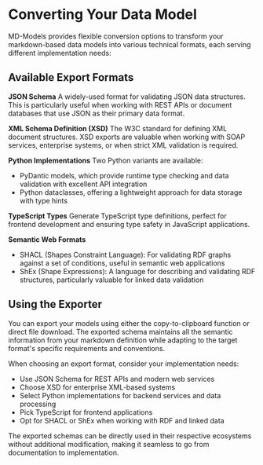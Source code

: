 # Converting Your Data Model

MD-Models provides flexible conversion options to transform your markdown-based data models into various technical formats, each serving different implementation needs:

## Available Export Formats

**JSON Schema**
A widely-used format for validating JSON data structures. This is particularly useful when working with REST APIs or document databases that use JSON as their primary data format.

**XML Schema Definition (XSD)**
The W3C standard for defining XML document structures. XSD exports are valuable when working with SOAP services, enterprise systems, or when strict XML validation is required.

**Python Implementations**
Two Python variants are available:
- PyDantic models, which provide runtime type checking and data validation with excellent API integration
- Python dataclasses, offering a lightweight approach for data storage with type hints

**TypeScript Types**
Generate TypeScript type definitions, perfect for frontend development and ensuring type safety in JavaScript applications.

**Semantic Web Formats**
- SHACL (Shapes Constraint Language): For validating RDF graphs against a set of conditions, useful in semantic web applications
- ShEx (Shape Expressions): A language for describing and validating RDF structures, particularly valuable for linked data validation

## Using the Exporter

You can export your models using either the copy-to-clipboard function or direct file download. The exported schema maintains all the semantic information from your markdown definition while adapting to the target format's specific requirements and conventions.

When choosing an export format, consider your implementation needs:
- Use JSON Schema for REST APIs and modern web services
- Choose XSD for enterprise XML-based systems
- Select Python implementations for backend services and data processing
- Pick TypeScript for frontend applications
- Opt for SHACL or ShEx when working with RDF and linked data

The exported schemas can be directly used in their respective ecosystems without additional modification, making it seamless to go from documentation to implementation.
